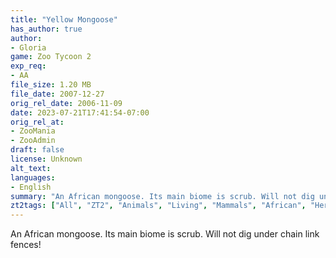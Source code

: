 ```yaml
---
title: "Yellow Mongoose"
has_author: true
author: 
- Gloria
game: Zoo Tycoon 2
exp_req: 
- AA
file_size: 1.20 MB
file_date: 2007-12-27
orig_rel_date: 2006-11-09
date: 2023-07-21T17:41:54-07:00
orig_rel_at: 
- ZooMania
- ZooAdmin
draft: false
license: Unknown
alt_text: 
languages:
- English
summary: "An African mongoose. Its main biome is scrub. Will not dig under chain link fences!"
zt2tags: ["All", "ZT2", "Animals", "Living", "Mammals", "African", "Herpestids"]
---
```


An African mongoose. Its main biome is scrub. Will not dig under chain link fences!